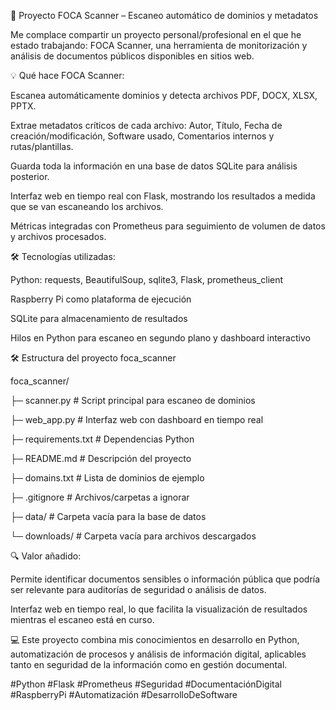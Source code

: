 🚀 Proyecto FOCA Scanner – Escaneo automático de dominios y metadatos

Me complace compartir un proyecto personal/profesional en el que he estado trabajando: FOCA Scanner, una herramienta de monitorización y análisis de documentos públicos disponibles en sitios web.

💡 Qué hace FOCA Scanner:

Escanea automáticamente dominios y detecta archivos PDF, DOCX, XLSX, PPTX.

Extrae metadatos críticos de cada archivo: Autor, Título, Fecha de creación/modificación, Software usado, Comentarios internos y rutas/plantillas.

Guarda toda la información en una base de datos SQLite para análisis posterior.

Interfaz web en tiempo real con Flask, mostrando los resultados a medida que se van escaneando los archivos.

Métricas integradas con Prometheus para seguimiento de volumen de datos y archivos procesados.

🛠 Tecnologías utilizadas:

Python: requests, BeautifulSoup, sqlite3, Flask, prometheus_client

Raspberry Pi como plataforma de ejecución

SQLite para almacenamiento de resultados

Hilos en Python para escaneo en segundo plano y dashboard interactivo

🛠 Estructura del proyecto foca_scanner

foca_scanner/

├─ scanner.py # Script principal para escaneo de dominios

├─ web_app.py # Interfaz web con dashboard en tiempo real

├─ requirements.txt # Dependencias Python

├─ README.md # Descripción del proyecto

├─ domains.txt # Lista de dominios de ejemplo

├─ .gitignore # Archivos/carpetas a ignorar

├─ data/ # Carpeta vacía para la base de datos

└─ downloads/ # Carpeta vacía para archivos descargados

🔍 Valor añadido:

Permite identificar documentos sensibles o información pública que podría ser relevante para auditorías de seguridad o análisis de datos.

Interfaz web en tiempo real, lo que facilita la visualización de resultados mientras el escaneo está en curso.

💻 Este proyecto combina mis conocimientos en desarrollo en Python, automatización de procesos y análisis de información digital, aplicables tanto en seguridad de la información como en gestión documental.

#Python #Flask #Prometheus #Seguridad #DocumentaciónDigital #RaspberryPi #Automatización #DesarrolloDeSoftware
